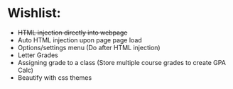 # Wishlist:
- ~~HTML injection directly into webpage~~
- Auto HTML injection upon page page load
- Options/settings menu (Do after HTML injection)
- Letter Grades
- Assigning grade to a class (Store multiple course grades to create GPA Calc)
- Beautify with css themes
